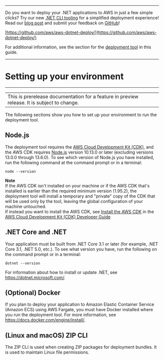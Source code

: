 --------

Do you want to deploy your \.NET applications to AWS in just a few simple clicks? Try our new [\.NET CLI tooling](https://www.nuget.org/packages/AWS.Deploy.CLI/) for a simplified deployment experience\! Read our [blog post](https://aws.amazon.com/blogs/developer/reimagining-the-aws-net-deployment-experience/) and submit your feedback on [GitHub](https://github.com/aws/aws-dotnet-deploy)\!

 [https://github.com/aws/aws-dotnet-deploy/](https://github.com/aws/aws-dotnet-deploy/)

For additional information, see the section for the [deployment tool](https://docs.aws.amazon.com/sdk-for-net/v3/developer-guide/deployment-tool.html) in this guide\.

--------

# Setting up your environment<a name="deployment-tool-setup-env"></a>


****  

|  | 
| --- |
| This is prerelease documentation for a feature in preview release\. It is subject to change\. | 

The following sections show you how to set up your environment to run the deployment tool\.

## Node\.js<a name="deployment-tool-setup-node"></a>

The deployment tool requires the [AWS Cloud Development Kit \(CDK\)](https://docs.aws.amazon.com/cdk/latest/guide/), and the AWS CDK requires [Node\.js](https://nodejs.org/en/download/) version 10\.13\.0 or later \(excluding versions 13\.0\.0 through 13\.6\.0\)\. To see which version of Node\.js you have installed, run the following command at the command prompt or in a terminal:

```
node --version
```

**Note**  
If the AWS CDK isn't installed on your machine or if the AWS CDK that's installed is earlier than the required minimum version \(1\.95\.2\), the deployment tool will install a temporary and "private" copy of the CDK that will be used only by the tool, leaving the global configuration of your machine untouched\.  
If instead you want to install the AWS CDK, see [Install the AWS CDK](https://docs.aws.amazon.com/cdk/latest/guide/getting_started.html#getting_started_install) in the [AWS Cloud Development Kit \(CDK\) Developer Guide](https://docs.aws.amazon.com/cdk/latest/guide/)

## \.NET Core and \.NET<a name="deployment-tool-setup-env-dotnet"></a>

Your application must be built from \.NET Core 3\.1 or later \(for example, \.NET Core 3\.1, \.NET 5\.0, etc\.\)\. To see what version you have, run the following on the command prompt or in a terminal:

```
dotnet --version
```

For information about how to install or update \.NET, see [https://dotnet\.microsoft\.com/](https://dotnet.microsoft.com/)\.

## \(Optional\) Docker<a name="deployment-tool-setup-env-docker"></a>

If you plan to deploy your application to Amazon Elastic Container Service \(Amazon ECS\) using AWS Fargate, you must have Docker installed where you run the deployment tool\. For more information, see [https://docs\.docker\.com/engine/install/](https://docs.docker.com/engine/install/)\.

## \(Linux and macOS\) ZIP CLI<a name="deployment-tool-setup-env-zip"></a>

The ZIP CLI is used when creating ZIP packages for deployment bundles\. It is used to maintain Linux file permissions\.